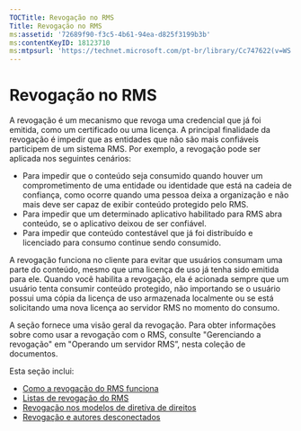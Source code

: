 ```yaml
---
TOCTitle: Revogação no RMS
Title: Revogação no RMS
ms:assetid: '72689f90-f3c5-4b61-94ea-d825f3199b3b'
ms:contentKeyID: 18123710
ms:mtpsurl: 'https://technet.microsoft.com/pt-br/library/Cc747622(v=WS.10)'
---
```


Revogação no RMS
================

A revogação é um mecanismo que revoga uma credencial que já foi emitida, como um certificado ou uma licença. A principal finalidade da revogação é impedir que as entidades que não são mais confiáveis participem de um sistema RMS. Por exemplo, a revogação pode ser aplicada nos seguintes cenários:

-   Para impedir que o conteúdo seja consumido quando houver um comprometimento de uma entidade ou identidade que está na cadeia de confiança, como ocorre quando uma pessoa deixa a organização e não mais deve ser capaz de exibir conteúdo protegido pelo RMS.
-   Para impedir que um determinado aplicativo habilitado para RMS abra conteúdo, se o aplicativo deixou de ser confiável.
-   Para impedir que conteúdo contestável que já foi distribuído e licenciado para consumo continue sendo consumido.

A revogação funciona no cliente para evitar que usuários consumam uma parte do conteúdo, mesmo que uma licença de uso já tenha sido emitida para ele. Quando você habilita a revogação, ela é acionada sempre que um usuário tenta consumir conteúdo protegido, não importando se o usuário possui uma cópia da licença de uso armazenada localmente ou se está solicitando uma nova licença ao servidor RMS no momento do consumo.

A seção fornece uma visão geral da revogação. Para obter informações sobre como usar a revogação com o RMS, consulte "Gerenciando a revogação" em "Operando um servidor RMS”, nesta coleção de documentos.

Esta seção inclui:

-   [Como a revogação do RMS funciona](https://technet.microsoft.com/469e3938-a59b-4c92-9779-ead64e724d00)
-   [Listas de revogação do RMS](https://technet.microsoft.com/688d4dfa-c928-4b2f-8116-2f9e87d2b6f7)
-   [Revogação nos modelos de diretiva de direitos](https://technet.microsoft.com/287c5b92-fcb5-4295-9c2b-4e37e643beb2)
-   [Revogação e autores desconectados](https://technet.microsoft.com/a9cf0541-9101-4e90-9c56-7c1b9a8deca6)
